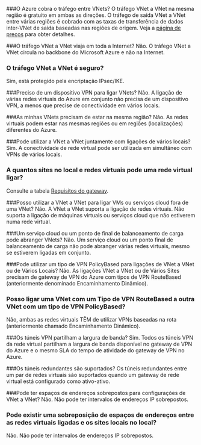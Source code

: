 ###<a name="does-azure-charge-for-traffic-between-vnets"></a>O Azure cobra o tráfego entre VNets?
O tráfego VNet a VNet na mesma região é gratuito em ambas as direções. O tráfego de saída VNet a VNet entre várias regiões é cobrado com as taxas de transferência de dados inter-VNet de saída baseadas nas regiões de origem. Veja a [página de preços](https://azure.microsoft.com/pricing/details/vpn-gateway/) para obter detalhes.

###<a name="does-vnet-to-vnet-traffic-travel-across-the-internet"></a>O tráfego VNet a VNet viaja em toda a Internet?
Não. O tráfego VNet a VNet circula no backbone do Microsoft Azure e não na Internet.

### <a name="is-vnet-to-vnet-traffic-secure"></a>O tráfego VNet a VNet é seguro?
Sim, está protegido pela encriptação IPsec/IKE.

###<a name="do-i-need-a-vpn-device-to-connect-vnets-together"></a>Preciso de um dispositivo VPN para ligar VNets?
Não. A ligação de várias redes virtuais do Azure em conjunto não precisa de um dispositivo VPN, a menos que precise de conectividade em vários locais.

###<a name="do-my-vnets-need-to-be-in-the-same-region"></a>As minhas VNets precisam de estar na mesma região?
Não. As redes virtuais podem estar nas mesmas regiões ou em regiões (localizações) diferentes do Azure.

###<a name="can-i-use-vnet-to-vnet-along-with-multi-site-connections"></a>Pode utilizar a VNet a VNet juntamente com ligações de vários locais?
Sim. A conectividade de rede virtual pode ser utilizada em simultâneo com VPNs de vários locais.

### <a name="how-many-on-premises-sites-and-virtual-networks-can-one-virtual-network-connect-to"></a>A quantos sites no local e redes virtuais pode uma rede virtual ligar?
Consulte a tabela [Requisitos do gateway](../articles/vpn-gateway/vpn-gateway-about-vpn-gateway-settings.md#requirements).

###<a name="can-i-use-vnet-to-vnet-to-connect-vms-or-cloud-services-outside-of-a-vnet"></a>Posso utilizar a VNet a VNet para ligar VMs ou serviços cloud fora de uma VNet?
Não. A VNet a VNet suporta a ligação de redes virtuais. Não suporta a ligação de máquinas virtuais ou serviços cloud que não estiverem numa rede virtual.

###<a name="can-a-cloud-service-or-a-load-balancing-endpoint-span-vnets"></a>Um serviço cloud ou um ponto de final de balanceamento de carga pode abranger VNets?
Não. Um serviço cloud ou um ponto final de balanceamento de carga não pode abranger várias redes virtuais, mesmo se estiverem ligadas em conjunto.

###<a name="can-i-used-a-policybased-vpn-type-for-vnet-to-vnet-or-multi-site-connections"></a>Pode utilizar um tipo de VPN PolicyBased para ligações de VNet a VNet ou de Vários Locais?
Não. As ligações VNet a VNet ou de Vários Sites precisam de gateway de VPN do Azure com tipos de VPN RouteBased (anteriormente denominado Encaminhamento Dinâmico).

### <a name="can-i-connect-a-vnet-with-a-routebased-vpn-type-to-another-vnet-with-a-policybased-vpn-type"></a>Posso ligar uma VNet com um Tipo de VPN RouteBased a outra VNet com um tipo de VPN PolicyBased?
Não, ambas as redes virtuais TÊM de utilizar VPNs baseadas na rota (anteriormente chamado Encaminhamento Dinâmico).

###<a name="do-vpn-tunnels-share-bandwidth"></a>Os túneis VPN partilham a largura de banda?
Sim. Todos os túneis VPN da rede virtual partilham a largura de banda disponível no gateway de VPN do Azure e o mesmo SLA do tempo de atividade do gateway de VPN no Azure.

###<a name="are-redundant-tunnels-supported"></a>Os túneis redundantes são suportados?
Os túneis redundantes entre um par de redes virtuais são suportados quando um gateway de rede virtual está configurado como ativo-ativo.

###<a name="can-i-have-overlapping-address-spaces-for-vnet-to-vnet-configurations"></a>Pode ter espaços de endereços sobrepostos para configurações de VNet a VNet?
Não. Não pode ter intervalos de endereços IP sobrepostos.

### <a name="can-there-be-overlapping-address-spaces-among-connected-virtual-networks-and-on-premises-local-sites"></a>Pode existir uma sobreposição de espaços de endereços entre as redes virtuais ligadas e os sites locais no local?
Não. Não pode ter intervalos de endereços IP sobrepostos.



